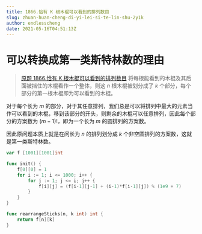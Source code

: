 ```yaml
---
title: 1866.恰有 K 根木棍可以看到的排列数目
slug: zhuan-huan-cheng-di-yi-lei-si-te-lin-shu-2y1k
author: endlesscheng
date: 2021-05-16T04:51:13Z
---
```

# 可以转换成第一类斯特林数的理由
 
> [原题 1866.恰有 K 根木棍可以看到的排列数目](https://leetcode.cn/problems/number-of-ways-to-rearrange-sticks-with-k-sticks-visible)
将每根能看到的木棍及其后面被挡住的木棍看作一个整体，则这 $n$ 根木棍被划分成了 $k$ 个部分，每个部分的第一根木棍即为可以看到的木棍。

对于每个长为 $m$ 的部分，对于其任意排列，我们总是可以将排列中最大的元素当作可以看到的木棍，移到该部分的开头，则剩余的木棍可以任意排列，因此每个部分的方案数为 $(m-1)!$，即为一个长为 $m$ 的圆排列的方案数。

因此原问题本质上就是在问长为 $n$ 的排列划分成 $k$ 个非空圆排列的方案数，这就是第一类斯特林数。

```go
var f [1001][1001]int

func init() {
	f[0][0] = 1
	for i := 1; i <= 1000; i++ {
		for j := 1; j <= i; j++ {
			f[i][j] = (f[i-1][j-1] + (i-1)*f[i-1][j]) % (1e9 + 7)
		}
	}
}

func rearrangeSticks(n, k int) int {
	return f[n][k]
}
```
